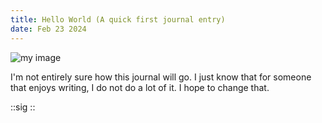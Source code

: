 ```yaml
---
title: Hello World (A quick first journal entry)
date: Feb 23 2024
---
```


![my image](/images/journal-image.webp)

I'm not entirely sure how this journal will go. I just know that for someone that enjoys writing, I do not do a lot of it. I hope to change that.

::sig
::
